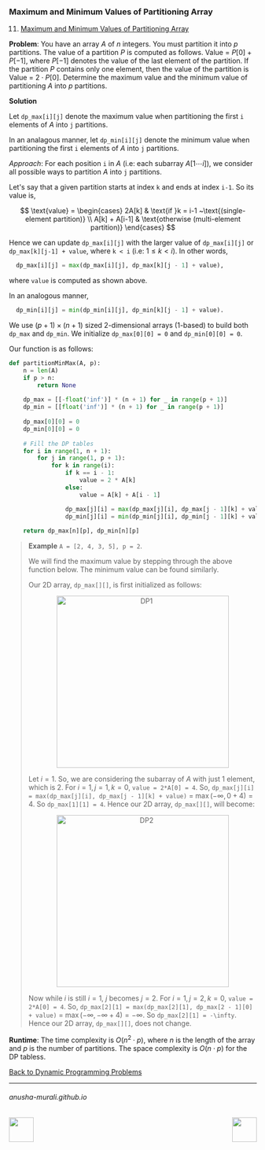 ### Maximum and Minimum Values of Partitioning Array

11. [Maximum and Minimum Values of Partitioning Array](./array_partitioning.md)
    
**Problem**: You have an array $A$ of $n$ integers. You must partition it into $p$ partitions. 
The value of a partition $P$ is computed as follows. Value = $P[0] + P[-1]$, where $P[-1]$ denotes the value of the last element of the partition. If the partition $P$ contains 
only one element, then the value of the partition is Value = $2\cdot P[0]$.
Determine the maximum value and the minimum value of partitioning $A$ into $p$ partitions.

**Solution**

Let `dp_max[i][j]` denote the maximum value when partitioning the first `i` elements of $A$ into `j` partitions.

In an analagous manner, let `dp_min[i][j]` denote the minimum value when partitioning the first `i` elements of $A$ into `j` partitions.

*Approach*: For each position `i` in $A$ (i.e: each subarray $A[1\cdots i]$), we consider all possible ways to partition $A$ into `j` partitions.

Let's say that a given partition starts at index `k` and ends at index `i-1`. So its value is,

$$
\text{value} = 
\begin{cases}
2A[k] & \text{if }k = i-1 ~\text{(single-element partition)} \\
A[k] + A[i-1] & \text{otherwise (multi-element partition)}
\end{cases}
$$

Hence we can update `dp_max[i][j]` with the larger value of `dp_max[i][j]` or `dp_max[k][j-1] + value`, where `k < i` (i.e: $1 \leq k < i$). In other words,

```python
  dp_max[i][j] = max(dp_max[i][j], dp_max[k][j - 1] + value),
```
where `value` is computed as shown above.

In an analogous manner,

```python
  dp_min[i][j] = min(dp_min[i][j], dp_min[k][j - 1] + value).
```

We use $(p+1) \times (n+1)$ sized 2-dimensional arrays (1-based) to build both `dp_max` and `dp_min`. We initialize `dp_max[0][0] = 0` and `dp_min[0][0] = 0`. 

Our function is as follows:

```python
def partitionMinMax(A, p):
    n = len(A)
    if p > n:
        return None  
    
    dp_max = [[-float('inf')] * (n + 1) for _ in range(p + 1)]
    dp_min = [[float('inf')] * (n + 1) for _ in range(p + 1)]
    
    dp_max[0][0] = 0
    dp_min[0][0] = 0
    
    # Fill the DP tables
    for i in range(1, n + 1):
        for j in range(1, p + 1):
            for k in range(i):
                if k == i - 1:
                    value = 2 * A[k]
                else:
                    value = A[k] + A[i - 1]

                dp_max[j][i] = max(dp_max[j][i], dp_max[j - 1][k] + value)
                dp_min[j][i] = min(dp_min[j][i], dp_min[j - 1][k] + value)
    
    return dp_max[n][p], dp_min[n][p]
```

> **Example** `A = [2, 4, 3, 5], p = 2`.
>
> We will find the maximum value by stepping through the above function below. The minimum value can be found similarly.
>
> Our 2D array, `dp_max[][]`, is first initialized as follows:
>
> <p align="center"> <img width="350" alt="DP1" src="https://github.com/user-attachments/assets/1ea9e871-d8f5-489e-b745-128e425e901e" /> </p>
>
> Let $i = 1$. So, we are considering the subarray of $A$ with just 1 element, which is 2.  For $i=1, j=1, k=0$, `value = 2*A[0] = 4`.
> So, `dp_max[j][i] = max(dp_max[j][i], dp_max[j - 1][k] + value)` = $\max(-\infty, 0 + 4) = 4$. So `dp_max[1][1] = 4`. Hence our 2D array, `dp_max[][]`, will become:
>
> <p align="center"> <img width="350" alt="DP2" src="https://github.com/user-attachments/assets/3fb37e9c-ed03-4fc5-9e8b-6692080b2026" /> </p>
>
> Now while $i$ is still $i = 1$, $j$ becomes $j = 2$. For $i=1, j=2, k=0$, `value = 2*A[0] = 4`. 
> So, `dp_max[2][1] = max(dp_max[2][1], dp_max[2 - 1][0] + value)` = $\max(-\infty, -\infty + 4) = -\infty$. So `dp_max[2][1] = -\infty`. Hence our 2D array, `dp_max[][]`, does not change.



**Runtime**: The time complexity is $O(n^2\cdot p)$, where $n$ is the length of the array and $p$ is the number of partitions. The space complexity is $O(n \cdot p)$ for the DP tabless.

[Back to Dynamic Programming Problems](./problems.md)

* * *
###### anusha-murali.github.io

<img src="https://github.com/anusha-murali/anusha-murali.github.io/assets/111596338/639243aa-2857-4595-a65a-7852762bb002" width="50" height="50" align="left">

[<img src="https://github.com/user-attachments/assets/989cfb30-4fb8-40f8-a812-8a054869aa32" width="50" height="50" align="right">](../index.md)
